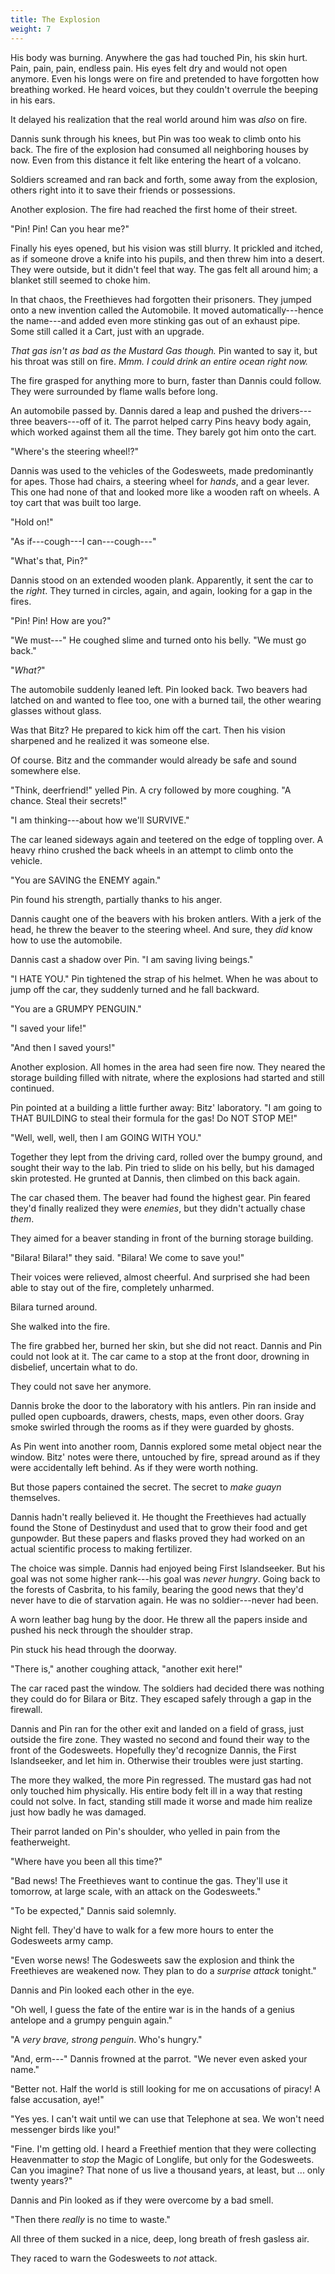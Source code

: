 ```yaml
---
title: The Explosion
weight: 7
---
```

His body was burning. Anywhere the gas had touched Pin, his skin hurt. Pain, pain, pain, endless pain. His eyes felt dry and would not open anymore. Even his longs were on fire and pretended to have forgotten how breathing worked. He heard voices, but they couldn't overrule the beeping in his ears.

It delayed his realization that the real world around him was _also_ on fire.

Dannis sunk through his knees, but Pin was too weak to climb onto his back. The fire of the explosion had consumed all neighboring houses by now. Even from this distance it felt like entering the heart of a volcano.

Soldiers screamed and ran back and forth, some away from the explosion, others right into it to save their friends or possessions.

Another explosion. The fire had reached the first home of their street.

"Pin! Pin! Can you hear me?"

Finally his eyes opened, but his vision was still blurry. It prickled and itched, as if someone drove a knife into his pupils, and then threw him into a desert. They were outside, but it didn't feel that way. The gas felt all around him; a blanket still seemed to choke him.

In that chaos, the Freethieves had forgotten their prisoners. They jumped onto a new invention called the Automobile. It moved automatically---hence the name---and added even more stinking gas out of an exhaust pipe. Some still called it a Cart, just with an upgrade.

_That gas isn't as bad as the Mustard Gas though._ Pin wanted to say it, but his throat was still on fire. _Mmm. I could drink an entire ocean right now._

The fire grasped for anything more to burn, faster than Dannis could follow. They were surrounded by flame walls before long. 

An automobile passed by. Dannis dared a leap and pushed the drivers---three beavers---off of it. The parrot helped carry Pins heavy body again, which worked against them all the time. They barely got him onto the cart.

"Where's the steering wheel!?"

Dannis was used to the vehicles of the Godesweets, made predominantly for apes. Those had chairs, a steering wheel for _hands_, and a gear lever. This one had none of that and looked more like a wooden raft on wheels. A toy cart that was built too large.

"Hold on!"

"As if---cough---I can---cough---"

"What's that, Pin?"

Dannis stood on an extended wooden plank. Apparently, it sent the car to the _right_. They turned in circles, again, and again, looking for a gap in the fires.

"Pin! Pin! How are you?"

"We must---" He coughed slime and turned onto his belly. "We must go back."

"_What?_"

The automobile suddenly leaned left. Pin looked back. Two beavers had latched on and wanted to flee too, one with a burned tail, the other wearing glasses without glass. 

Was that Bitz? He prepared to kick him off the cart. Then his vision sharpened and he realized it was someone else.

Of course. Bitz and the commander would already be safe and sound somewhere else.

"Think, deerfriend!" yelled Pin. A cry followed by more coughing. "A chance. Steal their secrets!"

"I am thinking---about how we'll SURVIVE."

The car leaned sideways again and teetered on the edge of toppling over. A heavy rhino crushed the back wheels in an attempt to climb onto the vehicle.

"You are SAVING the ENEMY again."

Pin found his strength, partially thanks to his anger.

Dannis caught one of the beavers with his broken antlers. With a jerk of the head, he threw the beaver to the steering wheel. And sure, they _did_ know how to use the automobile.

Dannis cast a shadow over Pin. "I am saving living beings."

"I HATE YOU." Pin tightened the strap of his helmet. When he was about to jump off the car, they suddenly turned and he fall backward.

"You are a GRUMPY PENGUIN."

"I saved your life!"

"And then I saved yours!"

Another explosion. All homes in the area had seen fire now. They neared the storage building filled with nitrate, where the explosions had started and still continued.

Pin pointed at a building a little further away: Bitz' laboratory. "I am going to THAT BUILDING to steal their formula for the gas! Do NOT STOP ME!"

"Well, well, well, then I am GOING WITH YOU."

Together they lept from the driving card, rolled over the bumpy ground, and sought their way to the lab. Pin tried to slide on his belly, but his damaged skin protested. He grunted at Dannis, then climbed on this back again.

The car chased them. The beaver had found the highest gear. Pin feared they'd finally realized they were _enemies_, but they didn't actually chase _them_.

They aimed for a beaver standing in front of the burning storage building.

"Bilara! Bilara!" they said. "Bilara! We come to save you!"

Their voices were relieved, almost cheerful. And surprised she had been able to stay out of the fire, completely unharmed.

Bilara turned around.

She walked into the fire.

The fire grabbed her, burned her skin, but she did not react. Dannis and Pin could not look at it. The car came to a stop at the front door, drowning in disbelief, uncertain what to do.

They could not save her anymore.

Dannis broke the door to the laboratory with his antlers. Pin ran inside and pulled open cupboards, drawers, chests, maps, even other doors. Gray smoke swirled through the rooms as if they were guarded by ghosts.

As Pin went into another room, Dannis explored some metal object near the window. Bitz' notes were there, untouched by fire, spread around as if they were accidentally left behind. As if they were worth nothing.

But those papers contained the secret. The secret to _make guayn_ themselves.

Dannis hadn't really believed it. He thought the Freethieves had actually found the Stone of Destinydust and used that to grow their food and get gunpowder. But these papers and flasks proved they had worked on an actual scientific process to making fertilizer.

The choice was simple. Dannis had enjoyed being First Islandseeker. But his goal was not some higher rank---his goal was _never hungry_. Going back to the forests of Casbrita, to his family, bearing the good news that they'd never have to die of starvation again. He was no soldier---never had been.

A worn leather bag hung by the door. He threw all the papers inside and pushed his neck through the shoulder strap. 

Pin stuck his head through the doorway.

"There is," another coughing attack, "another exit here!"

The car raced past the window. The soldiers had decided there was nothing they could do for Bilara or Bitz. They escaped safely through a gap in the firewall.

Dannis and Pin ran for the other exit and landed on a field of grass, just outside the fire zone. They wasted no second and found their way to the front of the Godesweets. Hopefully they'd recognize Dannis, the First Islandseeker, and let him in. Otherwise their troubles were just starting.

The more they walked, the more Pin regressed. The mustard gas had not only touched him physically. His entire body felt ill in a way that resting could not solve. In fact, standing still made it worse and made him realize just how badly he was damaged.

Their parrot landed on Pin's shoulder, who yelled in pain from the featherweight.

"Where have you been all this time?"

"Bad news! The Freethieves want to continue the gas. They'll use it tomorrow, at large scale, with an attack on the Godesweets."

"To be expected," Dannis said solemnly. 

Night fell. They'd have to walk for a few more hours to enter the Godesweets army camp.

"Even worse news! The Godesweets saw the explosion and think the Freethieves are weakened now. They plan to do a _surprise attack_ tonight."

Dannis and Pin looked each other in the eye.

"Oh well, I guess the fate of the entire war is in the hands of a genius antelope and a grumpy penguin again."

"A _very brave, strong penguin_. Who's hungry."

"And, erm---" Dannis frowned at the parrot. "We never even asked your name."

"Better not. Half the world is still looking for me on accusations of piracy! A false accusation, aye!"

"Yes yes. I can't wait until we can use that Telephone at sea. We won't need messenger birds like you!"

"Fine. I'm getting old. I heard a Freethief mention that they were collecting Heavenmatter to _stop_ the Magic of Longlife, but only for the Godesweets. Can you imagine? That none of us live a thousand years, at least, but ... only twenty years?"

Dannis and Pin looked as if they were overcome by a bad smell.

"Then there _really_ is no time to waste."

All three of them sucked in a nice, deep, long breath of fresh gasless air.

They raced to warn the Godesweets to _not_ attack.